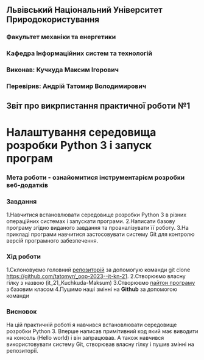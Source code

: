 ## Львівський Національний Університет Природокористування 
### Факультет механіки та енергетики 
### Кафедра Інформаційних систем та технологій

### Виконав: Кучкуда Максим Ігорович
### Перевірив: Андрій Татомир Володимирович

## Звіт про викрпистання практичної роботи №1
# Налаштування середовища розробки Python 3 і запуск програм

### Мета роботи - ознайомитися інструментарієм розробки веб-додатків

### Завдання
1.Навчитися встановлювати середовище розробки Python 3 в різних операційних системах і запускати програми.
2.Написати базову програму згідно виданого завдання та проаналізувати її роботу.
3.На прикладі програми навчитися застосовувати систему Git для контролю версій програмного забезпечення. 

### Хід роботи
1.Склоновуємо головний [репозиторій](https://github.com/tatomyr/_oop-2023--it-kn-21) за допомогую команди git clone https://github.com/tatomyr/_oop-2023--it-kn-21.
2.Створюємо власну гілку з назвою (it_21_Kuchkuda-Maksum)
3.Створюємо [пайтон програму](/.lab1.py) з базовим класом 
4.Пушимо наші змінні на **Github** за допомогою команди 

### Висновок 
На цій практичній роботі я навчився встановлювати середовище розробки Python 3. Вперше написав примітивний код який має виводити на консоль (Hello world) і він запрацював. А також навчився використовувати систему Git, створював власну гілку і пушив змінні на репозиторії.

